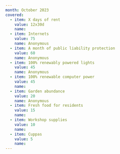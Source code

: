 ```yaml
---
month: October 2023
covered:
  - item: X days of rent
    value: 12x30d
    name: 
  - item: Internets
    value: 75
    name: Anonymous
  - item: A month of public liability protection
    value: 60
    name: Anonymous
  - item: 100% renewably powered lights
    value: 45
    name: Anonymous
  - item: 100% renewable computer power
    value: 45
    name: 
  - item: Garden abundance
    value: 20
    name: Anonymous
  - item: Fresh food for residents
    value: 15
    name: 
  - item: Workshop supplies
    value: 10
    name: 
  - item: Cuppas
    value: 5
    name: 
---
```

